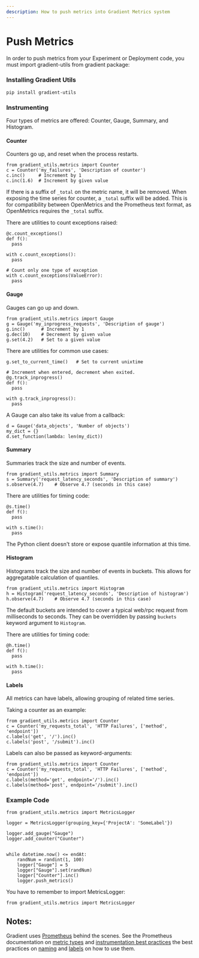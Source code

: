 ```yaml
---
description: How to push metrics into Gradient Metrics system
---
```


# Push Metrics

In order to push metrics from your Experiment or Deployment code, you must import gradient-utils from gradient package:

### Installing Gradient Utils

```text
pip install gradient-utils
```

### Instrumenting

Four types of metrics are offered: Counter, Gauge, Summary, and Histogram. 

#### Counter

Counters go up, and reset when the process restarts.

```text
from gradient_utils.metrics import Counter
c = Counter('my_failures', 'Description of counter')
c.inc()     # Increment by 1
c.inc(1.6)  # Increment by given value
```

If there is a suffix of `_total` on the metric name, it will be removed. When exposing the time series for counter, a `_total` suffix will be added. This is for compatibility between OpenMetrics and the Prometheus text format, as OpenMetrics requires the `_total` suffix.

There are utilities to count exceptions raised:

```text
@c.count_exceptions()
def f():
  pass

with c.count_exceptions():
  pass

# Count only one type of exception
with c.count_exceptions(ValueError):
  pass
```

#### Gauge

Gauges can go up and down.

```text
from gradient_utils.metrics import Gauge
g = Gauge('my_inprogress_requests', 'Description of gauge')
g.inc()      # Increment by 1
g.dec(10)    # Decrement by given value
g.set(4.2)   # Set to a given value
```

There are utilities for common use cases:

```text
g.set_to_current_time()   # Set to current unixtime

# Increment when entered, decrement when exited.
@g.track_inprogress()
def f():
  pass

with g.track_inprogress():
  pass
```

A Gauge can also take its value from a callback:

```text
d = Gauge('data_objects', 'Number of objects')
my_dict = {}
d.set_function(lambda: len(my_dict))
```

#### Summary

Summaries track the size and number of events.

```text
from gradient_utils.metrics import Summary
s = Summary('request_latency_seconds', 'Description of summary')
s.observe(4.7)    # Observe 4.7 (seconds in this case)
```

There are utilities for timing code:

```text
@s.time()
def f():
  pass

with s.time():
  pass
```

The Python client doesn't store or expose quantile information at this time.

#### Histogram

Histograms track the size and number of events in buckets. This allows for aggregatable calculation of quantiles.

```text
from gradient_utils.metrics import Histogram
h = Histogram('request_latency_seconds', 'Description of histogram')
h.observe(4.7)    # Observe 4.7 (seconds in this case)
```

The default buckets are intended to cover a typical web/rpc request from milliseconds to seconds. They can be overridden by passing `buckets` keyword argument to `Histogram`.

There are utilities for timing code:

```text
@h.time()
def f():
  pass

with h.time():
  pass
```

#### Labels

All metrics can have labels, allowing grouping of related time series.

Taking a counter as an example:

```text
from gradient_utils.metrics import Counter
c = Counter('my_requests_total', 'HTTP Failures', ['method', 'endpoint'])
c.labels('get', '/').inc()
c.labels('post', '/submit').inc()
```

Labels can also be passed as keyword-arguments:

```text
from gradient_utils.metrics import Counter
c = Counter('my_requests_total', 'HTTP Failures', ['method', 'endpoint'])
c.labels(method='get', endpoint='/').inc()
c.labels(method='post', endpoint='/submit').inc()
```

### Example Code

```text
from gradient_utils.metrics import MetricsLogger

logger = MetricsLogger(grouping_key={'ProjectA': 'SomeLabel'})

logger.add_gauge("Gauge")
logger.add_counter("Counter")


while datetime.now() <= endAt:
    randNum = randint(1, 100)
    logger["Gauge"] = 5
    logger["Gauge"].set(randNum)
    logger["Counter"].inc()
    logger.push_metrics()
```

You have to remember to import MetricsLogger:

```text
from gradient_utils.metrics import MetricsLogger
```

## Notes:

Gradient uses [Prometheus](https://prometheus.io/) behind the scenes. See the Prometheus documentation on [metric types](http://prometheus.io/docs/concepts/metric_types/) and [instrumentation best practices](https://prometheus.io/docs/practices/instrumentation/#counter-vs-gauge-summary-vs-histogram) the best practices on [naming](http://prometheus.io/docs/practices/naming/) and [labels](http://prometheus.io/docs/practices/instrumentation/#use-labels) on how to use them.  

